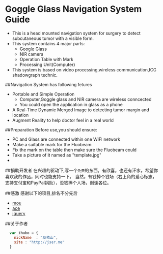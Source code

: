 Goggle Glass Navigation System Guide
================

* This is a head mounted navigation system for surgery to detect subcutaneous tumor with a visible form.
* This system contains 4 major parts:
   * Google Glass
   * NIR camera
   * Operation Table with Mark
   * Processing Unit(Computer)
* This system is based on video processing,wireless communication,ICG shadowgraph technic.

##Navigation System has following fetures

* Portable and Simple Operation
    *  Computer,Goggle glass and NIR camera are wireless conncected
    *  You could open the application in glass as a phone
* A Real-Time Dynamic Merged Image to detecting tumor margin and location
* Augment Reality to help doctor feel in a real world


##Preparation
Before use,you should ensure:
* PC and Glass are connected within one WIFI network
* Make a suitable mark for the Fluobeam
* Fix the mark on the table then make sure the Fluobeam could 
* Take a picture of it named as "template.jpg"
* 



##捐助开发者
在兴趣的驱动下,写一个`免费`的东西，有欣喜，也还有汗水，希望你喜欢我的作品，同时也能支持一下。
当然，有钱捧个钱场（右上角的爱心标志，支持支付宝和PayPal捐助），没钱捧个人场，谢谢各位。

##感激
感谢以下的项目,排名不分先后

* [mou](http://mouapp.com/) 
* [ace](http://ace.ajax.org/)
* [jquery](http://jquery.com)

##关于作者

```javascript
  var ihubo = {
    nickName  : "草依山",
    site : "http://jser.me"
  }
